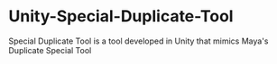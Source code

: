 # Unity-Special-Duplicate-Tool
Special Duplicate Tool is a tool developed in Unity that mimics Maya's Duplicate Special Tool
